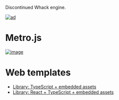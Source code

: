 Discontinued Whack engine.

[![ad](https://github.com/user-attachments/assets/95679517-2c18-45f8-b2a0-37c7eec9cd96)](https://github.com/jetenginex)

# Metro.js

[![image](https://github.com/user-attachments/assets/d4c6cf5f-0538-45d3-8450-e4d77eb8b29a)](https://github.com/hydroperx/metro.js)

# Web templates

- [Library: TypeScript + embedded assets](https://github.com/hydroperx/weblib.template.js)
- [Library: React + TypeScript + embedded assets](https://github.com/hydroperx/reactlib.template.js)
